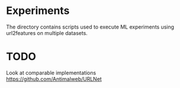Experiments
===========

The directory contains scripts used to execute ML experiments
using url2features on multiple datasets.

# TODO

Look at comparable implementations
https://github.com/Antimalweb/URLNet


